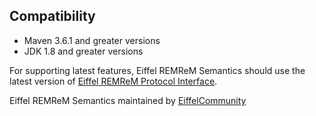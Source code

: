 ## Compatibility

* Maven 3.6.1 and greater versions
* JDK 1.8 and greater versions

For supporting latest features, Eiffel REMReM Semantics should use the latest version of [Eiffel REMReM Protocol Interface](https://github.com/eiffel-community/eiffel-remrem-protocol-interface).

Eiffel REMReM Semantics maintained by [EiffelCommunity](https://github.com/eiffel-community)